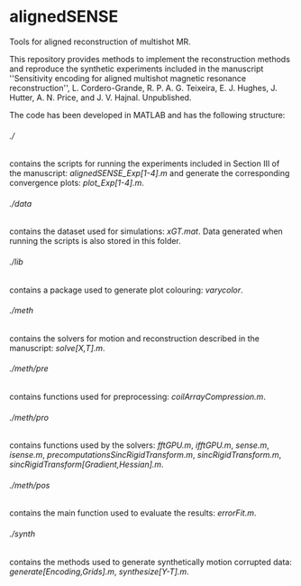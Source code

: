 # alignedSENSE
Tools for aligned reconstruction of multishot MR.

This repository provides methods to implement the reconstruction methods and reproduce the synthetic experiments included in the manuscript ''Sensitivity encoding for aligned multishot magnetic resonance reconstruction'', L. Cordero-Grande, R. P. A. G. Teixeira, E. J. Hughes, J. Hutter, A. N. Price, and J. V. Hajnal. Unpublished.

The code has been developed in MATLAB and has the following structure:

###### ./
contains the scripts for running the experiments included in Section III of the manuscript: *alignedSENSE_Exp[1-4].m* and generate the corresponding convergence plots: *plot_Exp[1-4].m*.

###### ./data
contains the dataset used for simulations: *xGT.mat*. Data generated when running the scripts is also stored in this folder.

###### ./lib
contains a package used to generate plot colouring: *varycolor*.

###### ./meth
contains the solvers for motion and reconstruction described in the manuscript: *solve[X,T].m*.

###### ./meth/pre
contains functions used for preprocessing: *coilArrayCompression.m*.

###### ./meth/pro
contains functions used by the solvers: *fftGPU.m*, *ifftGPU.m*, *sense.m*, *isense.m*, *precomputationsSincRigidTransform.m*, *sincRigidTransform.m*, *sincRigidTransform[Gradient,Hessian].m*.

###### ./meth/pos
contains the main function used to evaluate the results: *errorFit.m*.

###### ./synth
contains the methods used to generate synthetically motion corrupted data: *generate[Encoding,Grids].m*, *synthesize[Y-T].m*.
